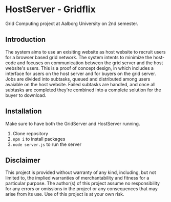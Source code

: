 # HostServer - Gridflix

Grid Computing project at Aalborg University on 2nd semester.

## Introduction

The system aims to use an exisiting website as host website to recruit users for a browser based grid network. The system intents to minimize the host-code and focuses on communication between the grid server and the host website's users. This is a proof of concept design, in which includes a interface for users on the host server and for buyers on the grid server.
Jobs are divided into subtasks, queued and distributed among users avaiable on the host website. Failed subtasks are handled, and once all subtasks are completed they're combined into a complete solution for the buyer to download.

## Installation

Make sure to have both the GridServer and HostServer running.

1. Clone repository
2. `npm i` to install packages
3. `node server.js` to run the server

## Disclaimer

This project is provided without warranty of any kind, including, but not limited to, the implied warranties of merchantability and fitness for a particular purpose. The author(s) of this project assume no responsibility for any errors or omissions in the project or any consequences that may arise from its use. Use of this project is at your own risk.
